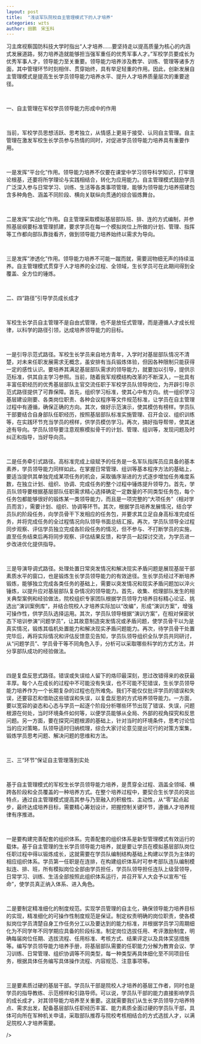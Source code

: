 ```yaml
---
layout: post
title:  "浅谈军队院校自主管理模式下的人才培养"
categories: wzts
author: 田鹏　宋玉科
---
```


习主席视察国防科技大学时指出“人才培养……要坚持走以提高质量为核心的内涵式发展道路，努力培养造就能够担当强军重任的优秀军事人才。”军校学员要成长为优秀军事人才，领导能力至关重要。领导能力培养涉及教学、训练、管理等诸多方面，其中管理环节时刻相伴、贯穿始终，具有举足轻重的作用。因此，创新发展自主管理模式是提高生长学员领导能力培养水平、提升人才培养质量层次的重要途径。

 

一、自主管理在军校学员领导能力形成中的作用 

 

当前，军校学员思想活跃、思考独立，从情感上更易于接受、认同自主管理。自主管理在激发军校生长学员参与热情的同时，对促进学员领导能力培养具有重要作用。

 

一是发挥“平台化”作用。领导能力培养不仅要在课堂中学习领导科学知识，打牢理论根基，还要将所学理论与实践相结合，转化为应用能力。自主管理模式鼓励学员广泛深入参与日常学习、训练、生活等各类事项管理，能够为领导能力培养搭建包含多种角色、涵盖不同阶段、横向关联纵向贯通的综合锻炼舞台。

 

二是发挥“实战化”作用。自主管理采取模拟基层部队班、排、连的方式编制，并参照基层纲要标准管理抓建，要求学员在每一个模拟岗位上所做的计划、管理、指挥等工作都向部队靠拢看齐，做到领导能力培养始终以需求为导向。

 

三是发挥“渗透化”作用。领导能力培养不可能一蹴而就，需要润物细无声的持续滋养。自主管理模式贯穿于人才培养的全过程、全领域，生长学员可在此期间得到全覆盖、全方位的锤炼。

 

二、四“路径”引导学员成长成才 

 

军校生长学员自主管理不是自由式管理，也不是放任式管理，而是遵循人才成长规律，以科学的路径引领，达成培养领导能力的目标。

 

一是引导示范式路径。军校生长学员来自地方青年，入学时对基层部队情况不清楚，对未来任职发展需求无概念，虽安排有当兵锻炼体验，但因各种限制只能获得一定的感性认识。要培养其满足基层部队需求的领导能力，就要加以引导，提供示范标准，供其自主学习参照。当前，随着我军规模结构改革的不断深入，一批具有丰富任职经历的优秀基层部队主官交流任职于军校学员队领导岗位，为开辟引导示范式路径提供了可靠保障。首先，组织学习标准，使其心中有方向。统一组织学习基层建设刚要、各类岗位职责、各种会议程序等文件规范标准，让学员在自主管理过程中有遵循，确保正确的方向。其次，做好示范演示，使其模仿有榜样。学员队干部要结合自身部队任职经历，按照基层部队标准实施管理、召开会议、组织训练等，在实践环节充当学员的榜样，供学员模仿学习。再次，搞好指导帮带，使其迷途有导向。学员队领导要注意观察模拟骨干的计划、管理、组训等，发现问题及时纠正和指导，当好导向员。

 

二是任务牵引式路径。高标准完成上级赋予的任务是一名军队指挥员应具备的基本素养，学员领导能力同样如此。在掌握日常管理、组训等基本程序方法的基础上，要适当提供其单独完成某项任务的机会，采取循序渐进的方式逐步增加任务难度系数，在独立计划、组织、协调、完成任务的整个过程中锤炼提升领导力。首先，学员队领导要根据基层部队任职需求精心选择确定一定数量的不同类型任务包，每个任务包都能够很好的锻炼某一类领导能力，而且是一项完整的“大项任务”（相对学员而言），需要计划、组织、协调等环节。其次，根据学员培养发展情况，结合学员队的阶段任务，向学员骨干下发相应的任务包，并要求其立足自身高标准完成任务，并将完成任务的全过程情况向队领导书面总结汇报。再次，学员队领导全过程同步观察、评估学员独立完成各阶段任务的情况，但不参与、不打断学员的实施，直至任务结束后再将同步观察、评估结果反馈，和学员一起探讨交流，为学员进一步改进优化提供指导。

 

三是导演导调式路径。处理处置日常突发情况和解决现实矛盾问题是展现基层干部素质水平的窗口，也是锻炼生长学员领导能力的有效途径。生长学员经过不断培养锻炼，能够独立完成各类任务的基础上，需要以突发情况和现实矛盾问题加以淬火锤炼，以提升应对基层部队复杂情况的领导能力。首先，收集、梳理部队发生的相关典型案例和经验做法，院校组织专家团队根据学员领导力培养目标精心论证、挑选出“演训案例库”，并结合院校人才培养实际加以“改编”，形成“演训方案”，增强可操作性，供学员队选择运用。其次，学员队领导根据“演训方案”，在相对保密状态下培训参演“问题学员”，让其故意制造突发情况或矛盾问题，使学员骨干以为是真实情况，锻炼其临机处置能力和解决现实矛盾问题能力。再次，待学员骨干处置完毕后，再将实际情况和评估反馈意见告知，学员队领导组织全队学员共同研讨，从“问题学员”、学员骨干等不同角色入手，分析可以采取哪些科学的方式方法，并分享部队成功的经验做法。

 

四是复盘反思式路径。错误或失误给人留下的烙印最深刻，思过改错得来的收获最丰厚。每个人在成长的过程中不可能没有失误，也不可能不犯错误，生长学员领导能力培养作为一个长期复杂的过程也在所难免。我们不能仅仅批评学员的错误和失误，还要容忍和借助这些错误和失误，以复盘反思的方式培养领导能力。一方面，要以宽容的姿态和心态与学员一起逐个阶段分析哪些环节出现了错误、失误，问题根源在何处，当时环境条件如何等，以便学员能够从全局、外部的视角探究和反思问题。另一方面，要在探究问题根源的基础上，针对当时的环境条件，思考讨论恰当的应对策略，队领导适时归纳梳理，综合大家讨论意见提出可行的对策方案集，锻炼学员思考问题、解决问题的思维和方法。

 

三、三“环节”保证自主管理落到实处 

 

基于自主管理模式的军校生长学员领导能力培养，是贯穿全过程、涵盖全领域、横跨各阶段和全员覆盖的一种培养方式。在整个培养过程中，要契合生长学员的突出特点，通过自主管理模式提高其参与乃至融入的积极性、主动性，从“零”起点起步，最终达成培养目标，需要精心筹划设计，把握控制关键环节，遵循人才培养规律有序推进。

 

一是要构建完善配套的组织体系。完善配套的组织体系是新型管理模式有效运行的载体。基于自主管理的生长学员领导能力培养，就是要让学员在模拟基层部队岗位任职过程中得以锻炼成长，这就需要在学员队编制结构基础上构建以学员为主体的相应组织体系。学员第一任职是在连排，在构建组织体系时可参考部队连队编制模拟连、排、班，所有模拟岗位全部由学员担任，学员队领导担任连队上级营领导，日常学习、训练、生活全部按照此组织体系运行，并召开军人大会予以宣布“任命”，使学员真正纳入体系、进入角色。

 

二是要制定精准细化的制度规范。实现学员管理的自主化，确保领导能力培养目标的实现，精准细化的可操作性制度规范是保证。制定权责明确的岗位职责，使各模拟岗位学员清楚自身工作任务分工以及要达到的能力标准，并根据学员学习周期细化为不同学年不同学期应具备的阶段标准。制定岗位选拔任用、考评激励制度，明确每届岗位任期、选拔流程、任用标准、考核方式、结果评定以及具体奖惩措施等。编写学员领导能力培养手册，将基层部队需要的任职能力分解为教育会议、学习训练、日常管理、组织协调等不同类型，每一种类型再具体细化至不同项目任务，根据具体任务编写具体操作流程、内容规范、注意事项等。

 

三是要素质过硬的基层干部。学员队干部是院校人才培养的基层工作者，同时也是学员的指导教练、示范榜样和引路导师。可以说，学员队干部的能力直接影响学员的成长成才，对其领导能力培养至关重要。这就需要我们从生长学员领导力培养特点、需求出发，配备基层部队任职经历丰富、能力素质全面过硬的学员队干部，具体可向所在军种机关申请，采取部队推荐与院校考核相结合的方式选拔人才，以满足院校人才培养需要。

/>  